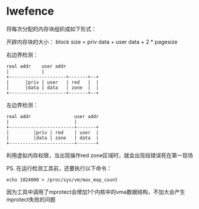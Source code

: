 # lwefence

将每次分配的内存块组织成如下形式：

开辟内存块的大小：
block size = priv data + user data + 2 * pagesize

右边界检测：
```
real addr    user addr
|            |
+---------------------+-------+--+
|      |priv | user   | red   |  |
|      |data | data   | zone  |  |
+---------------------+-------+--+
```

左边界检测：
```
real addr                user addr
|                        |
+------------------------+-------+
|         |priv | red    | user  |
|         |data | zone   | data  |
+------------------------+-------+
```

利用虚拟内存权限，当出现操作red zone区域时，就会出现段错误死在第一现场


PS.
在运行检测工具前，还要执行以下命令：
```
echo 1024000 > /proc/sys/vm/max_map_count
```
因为工具中调用了mprotect会增加1个内核中的vma数据结构，不加大会产生mprotect失败的问题

